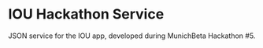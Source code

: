 IOU Hackathon Service
=====================

JSON service for the IOU app, developed during MunichBeta Hackathon #5.

